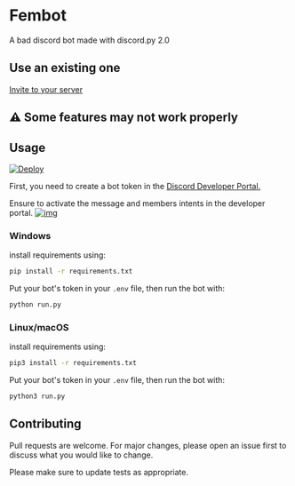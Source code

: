 # Fembot

A bad discord bot made with discord.py 2.0

    
## Use an existing one
[Invite to your server](https://galactiko.net/invite)

## ⚠️ Some features may not work properly

## Usage
[![Deploy](https://www.herokucdn.com/deploy/button.svg)](https://heroku.com/deploy?template=https://github.com/ggalactiko/fembot)

First, you need to create a bot token in the [Discord Developer Portal.](https://discordapp.com/developers/applications/me)

Ensure to activate the message and members intents in the developer portal.
[![img](https://cdn.discordapp.com/attachments/969632808920305704/987877147253284934/unknown.png)](#)


### Windows
install requirements using:
```bash
pip install -r requirements.txt
```

Put your bot's token in your `.env` file, then run the bot with:
```bash
python run.py
```

### Linux/macOS
install requirements using:
```bash
pip3 install -r requirements.txt
```

Put your bot's token in your `.env` file, then run the bot with:
```bash
python3 run.py
```

## Contributing
Pull requests are welcome. For major changes, please open an issue first to discuss what you would like to change.

Please make sure to update tests as appropriate.

